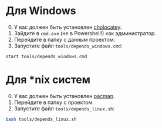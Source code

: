 # Для Windows
0) У вас должен быть установлен [cholocatey](https://chocolatey.org/).
1) Зайдите в `cmd.exe` (не в Powershell!) как администратор.
2) Перейдите в папку с данным проектом.
3) Запустите файл `tools/depends_windows.cmd`:
```
start tools/depends_windows.cmd
```

# Для \*nix систем
0) У вас должен быть установлен [pacman](https://wiki.archlinux.org/title/Pacman).
1) Перейдите в папку с проектом.
2) Запустите файл `tools/depends_linux.sh`:
```bash
bash tools/depends_linux.sh
```
